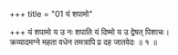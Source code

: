 +++
title = "01 यं शपामो"

+++
यं शपामो य उ नः शपाति यं दिष्मो य उ द्वेषत् पिशाचः।  
क्रव्यादमग्ने महता वधेन तमत्रापि प्र दह जातवेदः ॥ १ ॥